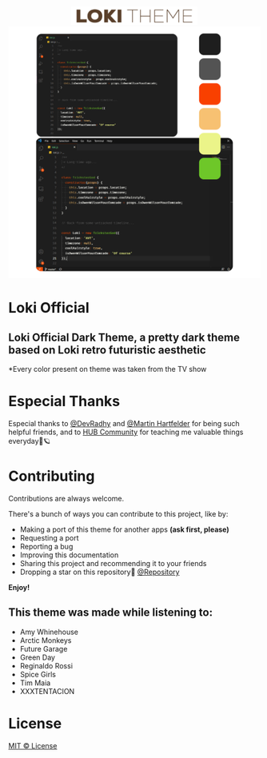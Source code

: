 <p align="center">
    <img alt="Loki Theme" src="images/typo-main-screen.png"  width=50%%/>
    <img alt="Loki Theme Palette" src="images/palette-theme.png" />
</p>


# Loki Official
## Loki Official Dark Theme, a pretty dark theme based on Loki retro futuristic aesthetic



*Every color present on theme was taken from the TV show

# Especial Thanks

Especial thanks to [@DevRadhy](https://www.github.com/devradhy) and [@Martin Hartfelder](https://github.com/TheMartinfer22) for being such helpful friends, and to [HUB Community](https://www.ahub.tech/discord) for teaching me valuable things everyday🧡🪐

# Contributing
Contributions are always welcome.

There's a bunch of ways you can contribute to this project, like by:
-  Making a port of this theme for another apps **(ask first, please)**
-  Requesting a port
-  Reporting a bug
-  Improving this documentation
-  Sharing this project and recommending it to your friends
-  Dropping a star on this repository🧡
[@Repository](https://github.com/seufernandez/loki-theme)

**Enjoy!**

## This theme was made while listening to:
- Amy Whinehouse
- Arctic Monkeys
- Future Garage
- Green Day
- Reginaldo Rossi
- Spice Girls
- Tim Maia
- XXXTENTACION

# License
[MIT © License](https://github.com/seufernandez/loki-theme/blob/master/LICENSE.txt)

